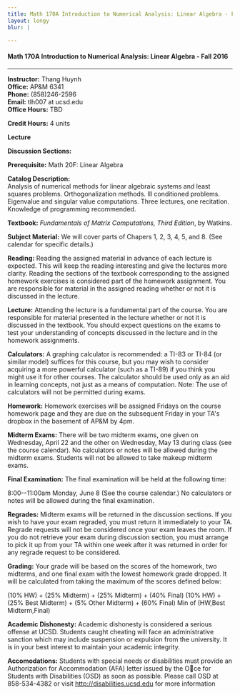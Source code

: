 ```yaml
---
title: Math 170A Introduction to Numerical Analysis: Linear Algebra - Fall 2016
layout: longy
blur: |

---
```

#### Math 170A Introduction to Numerical Analysis: Linear Algebra - Fall 2016
---

**Instructor:** Thang Huynh  
**Office:** AP&M 6341  
**Phone:** (858)246-2596  
**Email:** tlh007 at ucsd.edu  
**Office Hours:** TBD  

**Credit Hours:**  4 units

**Lecture**

**Discussion Sections:**

**Prerequisite:** Math 20F: Linear Algebra

**Catalog Description:**  
Analysis of numerical methods for linear algebraic systems and least squares problems. Orthogonalization methods. 
Ill conditioned problems. Eigenvalue and singular value computations. Three lectures, one recitation.
Knowledge of programming recommended.

**Textbook:** *Fundamentals of Matrix Computations, Third Edition*, by Watkins.

**Subject Material:** We will cover parts of Chapers 1, 2, 3, 4, 5, and 8. (See calendar for specific details.)

**Reading:** Reading the assigned material in advance of each lecture is expected. This will keep the reading interesting and give the lectures more clarity. Reading the sections of the textbook corresponding to the assigned homework exercises is considered part of the homework assignment. You are responsible for material in the assigned reading whether or not it is discussed in the lecture.

**Lecture:** Attending the lecture is a fundamental part of the course. You are responsible for material presented in the lecture whether or not it is discussed in the textbook. You should expect questions on the exams to test your understanding of concepts discussed in the lecture and in the homework assignments.

**Calculators:** A graphing calculator is recommended: a TI-83 or TI-84 (or similar model) suffices for this course, but you may wish to consider acquiring a more powerful calculator (such as a TI-89) if you think you might use it for other courses. The calculator should be used only as an aid in learning concepts, not just as a means of computation. Note: The use of calculators will not be permitted during exams.

**Homework:** Homework exercises will be assigned Fridays on the course homework page and they are due on the subsequent Friday in your TA's dropbox in the basement of AP&M by 4pm.

**Midterm Exams:** There will be two midterm exams, one given on Wednesday, April 22 and the other on Wednesday, May 13 during class (see the course calendar). No calculators or notes will be allowed during the midterm exams. Students will not be allowed to take makeup midterm exams.

**Final Examination:** The final examination will be held at the following time:

8:00--11:00am Monday, June 8 (See the course calendar.)
No calculators or notes will be allowed during the final examination.

**Regrades:** Midterm exams will be returned in the discussion sections. If you wish to have your exam regraded, you must return it immediately to your TA. Regrade requests will not be considered once your exam leaves the room. If you do not retrieve your exam during discussion section, you must arrange to pick it up from your TA within one week after it was returned in order for any regrade request to be considered.

**Grading:** Your grade will be based on the scores of the homework, two midterms, and one final exam with the lowest homework grade dropped. It will be calculated from taking the maximum of the scores defined below:

(10% HW) + (25% Midterm) + (25% Midterm) + (40% Final)
(10% HW) + (25% Best Midterm) + (5% Other Midterm) + (60% Final)
Min of (HW,Best Midterm,Final)

**Academic Dishonesty:** Academic dishonesty is considered a serious offense at UCSD. Students caught cheating will face an administrative sanction which may include suspension or expulsion from the university. It is in your best interest to maintain your academic integrity.

**Accomodations:** Students with special needs or disabilities must provide an Authorization for Accommodation (AFA) letter issued by the Oce for Students with Disabilities (OSD) as soon as possible. Please call OSD at 858-534-4382 or visit http://disabilities.ucsd.edu for more information



